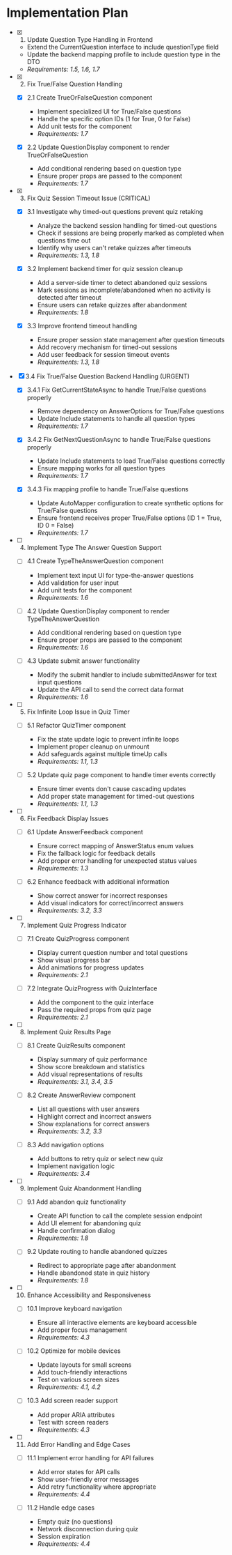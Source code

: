 # Implementation Plan

- [x] 1. Update Question Type Handling in Frontend

  - Extend the CurrentQuestion interface to include questionType field
  - Update the backend mapping profile to include question type in the DTO
  - _Requirements: 1.5, 1.6, 1.7_

- [x] 2. Fix True/False Question Handling

  - [x] 2.1 Create TrueOrFalseQuestion component

    - Implement specialized UI for True/False questions
    - Handle the specific option IDs (1 for True, 0 for False)
    - Add unit tests for the component
    - _Requirements: 1.7_

  - [x] 2.2 Update QuestionDisplay component to render TrueOrFalseQuestion

    - Add conditional rendering based on question type
    - Ensure proper props are passed to the component
    - _Requirements: 1.7_

- [x] 3. Fix Quiz Session Timeout Issue (CRITICAL)

  - [x] 3.1 Investigate why timed-out questions prevent quiz retaking

    - Analyze the backend session handling for timed-out questions
    - Check if sessions are being properly marked as completed when questions time out
    - Identify why users can't retake quizzes after timeouts
    - _Requirements: 1.3, 1.8_

  - [x] 3.2 Implement backend timer for quiz session cleanup

    - Add a server-side timer to detect abandoned quiz sessions
    - Mark sessions as incomplete/abandoned when no activity is detected after timeout
    - Ensure users can retake quizzes after abandonment
    - _Requirements: 1.8_

  - [x] 3.3 Improve frontend timeout handling

    - Ensure proper session state management after question timeouts
    - Add recovery mechanism for timed-out sessions
    - Add user feedback for session timeout events
    - _Requirements: 1.3, 1.8_

- [x] 3.4 Fix True/False Question Backend Handling (URGENT)

  - [x] 3.4.1 Fix GetCurrentStateAsync to handle True/False questions properly

    - Remove dependency on AnswerOptions for True/False questions
    - Update Include statements to handle all question types
    - _Requirements: 1.7_

  - [x] 3.4.2 Fix GetNextQuestionAsync to handle True/False questions properly

    - Update Include statements to load True/False questions correctly
    - Ensure mapping works for all question types
    - _Requirements: 1.7_

  - [x] 3.4.3 Fix mapping profile to handle True/False questions

    - Update AutoMapper configuration to create synthetic options for True/False questions
    - Ensure frontend receives proper True/False options (ID 1 = True, ID 0 = False)
    - _Requirements: 1.7_

- [ ] 4. Implement Type The Answer Question Support

  - [ ] 4.1 Create TypeTheAnswerQuestion component

    - Implement text input UI for type-the-answer questions
    - Add validation for user input
    - Add unit tests for the component
    - _Requirements: 1.6_

  - [ ] 4.2 Update QuestionDisplay component to render TypeTheAnswerQuestion

    - Add conditional rendering based on question type
    - Ensure proper props are passed to the component
    - _Requirements: 1.6_

  - [ ] 4.3 Update submit answer functionality
    - Modify the submit handler to include submittedAnswer for text input questions
    - Update the API call to send the correct data format
    - _Requirements: 1.6_

- [ ] 5. Fix Infinite Loop Issue in Quiz Timer

  - [ ] 5.1 Refactor QuizTimer component

    - Fix the state update logic to prevent infinite loops
    - Implement proper cleanup on unmount
    - Add safeguards against multiple timeUp calls
    - _Requirements: 1.1, 1.3_

  - [ ] 5.2 Update quiz page component to handle timer events correctly
    - Ensure timer events don't cause cascading updates
    - Add proper state management for timed-out questions
    - _Requirements: 1.1, 1.3_

- [ ] 6. Fix Feedback Display Issues

  - [ ] 6.1 Update AnswerFeedback component

    - Ensure correct mapping of AnswerStatus enum values
    - Fix the fallback logic for feedback details
    - Add proper error handling for unexpected status values
    - _Requirements: 1.3_

  - [ ] 6.2 Enhance feedback with additional information
    - Show correct answer for incorrect responses
    - Add visual indicators for correct/incorrect answers
    - _Requirements: 3.2, 3.3_

- [ ] 7. Implement Quiz Progress Indicator

  - [ ] 7.1 Create QuizProgress component

    - Display current question number and total questions
    - Show visual progress bar
    - Add animations for progress updates
    - _Requirements: 2.1_

  - [ ] 7.2 Integrate QuizProgress with QuizInterface
    - Add the component to the quiz interface
    - Pass the required props from quiz page
    - _Requirements: 2.1_

- [ ] 8. Implement Quiz Results Page

  - [ ] 8.1 Create QuizResults component

    - Display summary of quiz performance
    - Show score breakdown and statistics
    - Add visual representations of results
    - _Requirements: 3.1, 3.4, 3.5_

  - [ ] 8.2 Create AnswerReview component

    - List all questions with user answers
    - Highlight correct and incorrect answers
    - Show explanations for correct answers
    - _Requirements: 3.2, 3.3_

  - [ ] 8.3 Add navigation options
    - Add buttons to retry quiz or select new quiz
    - Implement navigation logic
    - _Requirements: 3.4_

- [ ] 9. Implement Quiz Abandonment Handling

  - [ ] 9.1 Add abandon quiz functionality

    - Create API function to call the complete session endpoint
    - Add UI element for abandoning quiz
    - Handle confirmation dialog
    - _Requirements: 1.8_

  - [ ] 9.2 Update routing to handle abandoned quizzes
    - Redirect to appropriate page after abandonment
    - Handle abandoned state in quiz history
    - _Requirements: 1.8_

- [ ] 10. Enhance Accessibility and Responsiveness

  - [ ] 10.1 Improve keyboard navigation

    - Ensure all interactive elements are keyboard accessible
    - Add proper focus management
    - _Requirements: 4.3_

  - [ ] 10.2 Optimize for mobile devices

    - Update layouts for small screens
    - Add touch-friendly interactions
    - Test on various screen sizes
    - _Requirements: 4.1, 4.2_

  - [ ] 10.3 Add screen reader support
    - Add proper ARIA attributes
    - Test with screen readers
    - _Requirements: 4.3_

- [ ] 11. Add Error Handling and Edge Cases

  - [ ] 11.1 Implement error handling for API failures

    - Add error states for API calls
    - Show user-friendly error messages
    - Add retry functionality where appropriate
    - _Requirements: 4.4_

  - [ ] 11.2 Handle edge cases
    - Empty quiz (no questions)
    - Network disconnection during quiz
    - Session expiration
    - _Requirements: 4.4_
